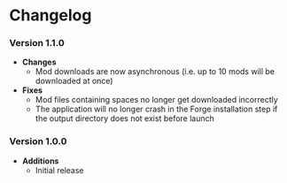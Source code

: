 Changelog
=========

### Version 1.1.0
  - **Changes**
    - Mod downloads are now asynchronous (i.e. up to 10 mods will be downloaded at once)
  - **Fixes**
    - Mod files containing spaces no longer get downloaded incorrectly
    - The application will no longer crash in the Forge installation step if the output directory does not exist before launch

### Version 1.0.0
  - **Additions**
    - Initial release